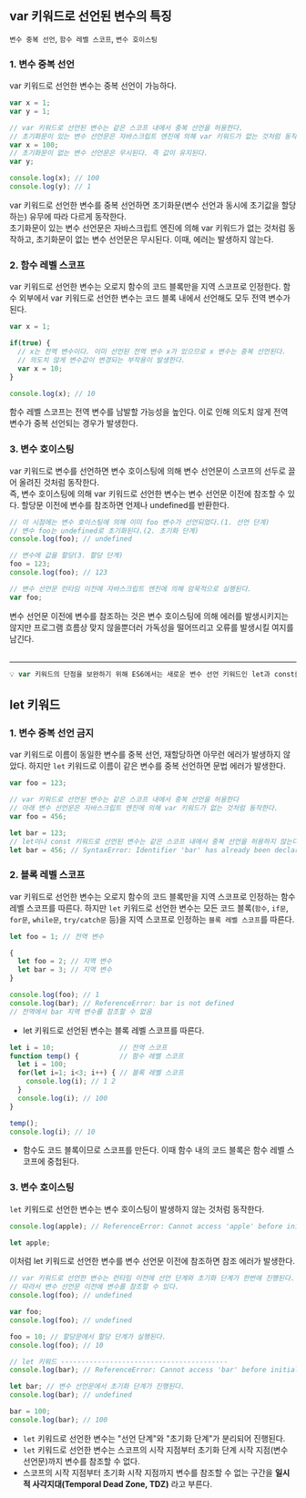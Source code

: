 ## var 키워드로 선언된 변수의 특징
`변수 중복 선언`, `함수 레벨 스코프`, `변수 호이스팅`

### 1. 변수 중복 선언
var 키워드로 선언한 변수는 중복 선언이 가능하다.
```js
var x = 1;
var y = 1;

// var 키워드로 선언된 변수는 같은 스코프 내에서 중복 선언을 허용한다.
// 초기화문이 있는 변수 선언문은 자바스크립트 엔진에 의해 var 키워드가 없는 것처럼 동작한다.
var x = 100;
// 초기화문이 없는 변수 선언문은 무시된다. 즉 값이 유지된다.
var y; 

console.log(x); // 100
console.log(y); // 1
```

var 키워드로 선언한 변수를 중복 선언하면 초기화문(변수 선언과 동시에 초기값을 할당하는) 유무에 따라 다르게 동작한다.   
초기화문이 있는 변수 선언문은 자바스크립트 엔진에 의해 var 키워드가 없는 것처럼 동작하고, 초기화문이 없는 변수 선언문은 무시된다. 이때, 에러는 발생하지 않는다.  

### 2. 함수 레벨 스코프
var 키워드로 선언한 변수는 오로지 함수의 코드 블록만을 지역 스코프로 인정한다. 함수 외부에서 var 키워드로 선언한 변수는 코드 블록 내에서 선언해도 모두 전역 변수가 된다.

```js
var x = 1;

if(true) {
  // x는 전역 변수이다. 이미 선언된 전역 변수 x가 있으므로 x 변수는 중복 선언된다.
  // 의도치 않게 변수값이 변경되는 부작용이 발생한다.
  var x = 10;
}

console.log(x); // 10
```
함수 레벨 스코프는 전역 변수를 남발할 가능성을 높인다. 이로 인해 의도치 않게 전역 변수가 중복 선언되는 경우가 발생한다.

### 3. 변수 호이스팅
var 키워드로 변수를 선언하면 변수 호이스팅에 의해 변수 선언문이 스코프의 선두로 끌어 올려진 것처럼 동작한다.  
즉, 변수 호이스팅에 의해 var  키워드로 선언한 변수는 변수 선언문 이전에 참조할 수 있다. 할당문 이전에 변수를 참조하면 언제나 undefined를 반환한다.
```js
// 이 시점에는 변수 호이스팅에 의해 이미 foo 변수가 선언되었다.(1. 선언 단계)
// 변수 foo는 undefined로 초기화된다.(2. 초기화 단계)
console.log(foo); // undefined

// 변수에 값을 할당(3. 할당 단계)
foo = 123;
console.log(foo); // 123

// 변수 선언문 런타임 이전에 자바스크립트 엔진에 의해 암묵적으로 실행된다.
var foo;
```
변수 선언문 이전에 변수를 참조하는 것은 변수 호이스팅에 의해 에러를 발생시키지는 않지만 프로그램 흐름상 맞지 않을뿐더러 가독성을 떨어뜨리고 오류를 발생시킬 여지를 남긴다.  
<br />

---
```js
💡 var 키워드의 단점을 보완하기 위해 ES6에서는 새로운 변수 선언 키워드인 let과 const를 도입했다.
```

## let 키워드
### 1. 변수 중복 선언 금지
var 키워드로 이름이 동일한 변수를 중복 선언, 재할당하면 아무런 에러가 발생하지 않았다. 
하지만 `let` 키워드로 이름이 같은 변수를 중복 선언하면 문법 에러가 발생한다.
```js
var foo = 123;

// var 키워드로 선언된 변수는 같은 스코프 내에서 중복 선언을 허용한다
// 아래 변수 선언문은 자바스크립트 엔진에 의해 var 키워드가 없는 것처럼 동작한다.
var foo = 456;

let bar = 123;
// let이나 const 키워드로 선언된 변수는 같은 스코프 내에서 중복 선언을 허용하지 않는다.
let bar = 456; // SyntaxError: Identifier 'bar' has already been declared
```
### 2. 블록 레벨 스코프
var 키워드로 선언한 변수는 오로지 함수의 코드 블록만을 지역 스코프로 인정하는 함수 레벨 스코프를 따른다. 하지만 `let` 키워드로 선언한 변수는 모든 코드 블록(`함수`, `if문`, `for문`, `while문`, `try/catch문` 등)을 지역 스코프로 인정하는 `블록 레벨 스코프`를 따른다.
```js
let foo = 1; // 전역 변수

{
  let foo = 2; // 지역 변수
  let bar = 3; // 지역 변수
}

console.log(foo); // 1
console.log(bar); // ReferenceError: bar is not defined
// 전역에서 bar 지역 변수를 참조할 수 없음
```
- let 키워드로 선언된 변수는 블록 레벨 스코프를 따른다.
```js
let i = 10;                // 전역 스코프
function temp() {          // 함수 레벨 스코프
  let i = 100;
  for(let i=1; i<3; i++) { // 블록 레벨 스코프
    console.log(i); // 1 2
  }
  console.log(i); // 100
}

temp();
console.log(i); // 10
```
- 함수도 코드 블록이므로 스코프를 만든다. 이때 함수 내의 코드 블록은 함수 레벨 스코프에 중첩된다.

### 3. 변수 호이스팅
`let` 키워드로 선언한 변수는 변수 호이스팅이 발생하지 않는 것처럼 동작한다.
```js
console.log(apple); // ReferenceError: Cannot access 'apple' before initialization

let apple;
```
이처럼 let 키워드로 선언한 변수를 변수 선언문 이전에 참조하면 참조 에러가 발생한다.
```js
// var 키워드로 선언한 변수는 런타임 이전에 선언 단계와 초기화 단계가 한번에 진행된다.
// 따라서 변수 선언문 이전에 변수를 참조할 수 있다.
console.log(foo); // undefined

var foo;
console.log(foo); // undefined

foo = 10; // 할당문에서 할당 단계가 실행된다.
console.log(foo); // 10

// let 키워드 -----------------------------------------
console.log(bar); // ReferenceError: Cannot access 'bar' before initialization

let bar; // 변수 선언문에서 초기화 단계가 진행된다.
console.log(bar); // undefined

bar = 100;
console.log(bar); // 100
```
- `let` 키워드로 선언한 변수는 "선언 단계"와 "초기화 단계"가 분리되어 진행된다.
- `let` 키워드로 선언한 변수는 스코프의 시작 지점부터 초기화 단계 시작 지점(변수 선언문)까지 변수를 참조할 수 없다. 
- 스코프의 시작 지점부터 초기화 시작 지점까지 변수를 참조할 수 없는 구간을 **일시적 사각지대(Temporal Dead Zone, TDZ)** 라고 부른다.
